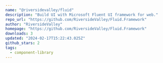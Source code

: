 ```yaml
---
name: "@riversidevalley/fluid"
description: "Build UI with Microsoft Fluent UI framework for web."
repo_url: "https://github.com/RiversideValley/Fluid.Framework"
author: "RiversideValley"
homepage: "https://github.com/RiversideValley/Fluid.Framework"
downloads: 3
updated: "2024-02-17T15:22:43.025Z"
github_stars: 2
tags: 
  - component-library
---
```

